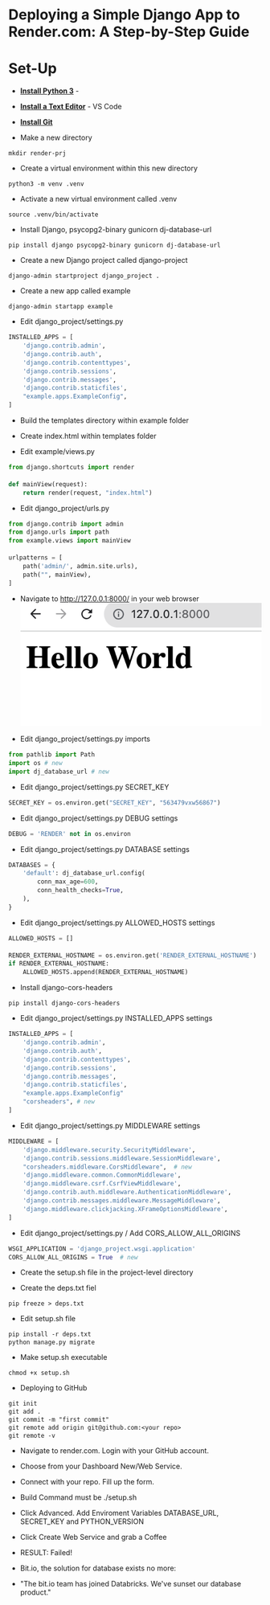 # Deploying a Simple Django App to Render.com: A Step-by-Step Guide

# Set-Up

* **[Install Python 3](https://realpython.com/installing-python/)** - 

* **[Install a Text Editor](https://realpython.com/courses/python-development-visual-studio-code-setup-guide/)** - VS Code

* **[Install Git](https://git-scm.com/book/en/v2/Getting-Started-Installing-Git)** 


* Make a new directory

```shell
mkdir render-prj
```

* Create a virtual environment within this new directory 

```shell
python3 -m venv .venv
```

* Activate a new virtual environment called .venv
```shell
source .venv/bin/activate
```

* Install Django, psycopg2-binary gunicorn dj-database-url
```shell
pip install django psycopg2-binary gunicorn dj-database-url 
```

* Create a new Django project called django-project
```shell
django-admin startproject django_project .
```

* Create a new app called example
```shell
django-admin startapp example
```

* Edit django_project/settings.py
```python
INSTALLED_APPS = [
    'django.contrib.admin',
    'django.contrib.auth',
    'django.contrib.contenttypes',
    'django.contrib.sessions',
    'django.contrib.messages',
    'django.contrib.staticfiles',
    "example.apps.ExampleConfig",
]
```
* Build the templates directory within example folder

* Create index.html within templates folder

* Edit example/views.py

```python
from django.shortcuts import render

def mainView(request):
    return render(request, "index.html")
```

* Edit django_project/urls.py
```python
from django.contrib import admin
from django.urls import path
from example.views import mainView

urlpatterns = [
    path('admin/', admin.site.urls),
    path("", mainView),
]
```

* Navigate to http://127.0.0.1:8000/ in your web browser
![Sample output-1](https://github.com/nihathalici/Deploying-a-Simple-Django-App-to-Render-A-Step-by-Step-Guide/blob/main/screenshots/sample-screenshot-django-locally-running.png)


* Edit django_project/settings.py imports
```python
from pathlib import Path
import os # new
import dj_database_url # new 
```

* Edit django_project/settings.py SECRET_KEY
```python
SECRET_KEY = os.environ.get("SECRET_KEY", "563479vxw56867")
```

* Edit django_project/settings.py DEBUG settings
```python
DEBUG = 'RENDER' not in os.environ
```

* Edit django_project/settings.py DATABASE settings
```python
DATABASES = {
    'default': dj_database_url.config(
        conn_max_age=600,
        conn_health_checks=True,
    ),
}
```

* Edit django_project/settings.py ALLOWED_HOSTS settings
```python
ALLOWED_HOSTS = []

RENDER_EXTERNAL_HOSTNAME = os.environ.get('RENDER_EXTERNAL_HOSTNAME')
if RENDER_EXTERNAL_HOSTNAME:
    ALLOWED_HOSTS.append(RENDER_EXTERNAL_HOSTNAME)
```

* Install django-cors-headers
```shell
pip install django-cors-headers
```

* Edit django_project/settings.py INSTALLED_APPS settings
```python
INSTALLED_APPS = [
    'django.contrib.admin',
    'django.contrib.auth',
    'django.contrib.contenttypes',
    'django.contrib.sessions',
    'django.contrib.messages',
    'django.contrib.staticfiles',
    "example.apps.ExampleConfig"
    "corsheaders", # new
]
```

* Edit django_project/settings.py MIDDLEWARE settings
```python
MIDDLEWARE = [
    'django.middleware.security.SecurityMiddleware',
    'django.contrib.sessions.middleware.SessionMiddleware',
    "corsheaders.middleware.CorsMiddleware",  # new
    'django.middleware.common.CommonMiddleware',
    'django.middleware.csrf.CsrfViewMiddleware',
    'django.contrib.auth.middleware.AuthenticationMiddleware',
    'django.contrib.messages.middleware.MessageMiddleware',
    'django.middleware.clickjacking.XFrameOptionsMiddleware',
]
```

* Edit django_project/settings.py / Add CORS_ALLOW_ALL_ORIGINS
```python
WSGI_APPLICATION = 'django_project.wsgi.application'
CORS_ALLOW_ALL_ORIGINS = True  # new
```

* Create the setup.sh file in the project-level directory

* Create the deps.txt fiel
```shell
pip freeze > deps.txt
```

* Edit setup.sh file
```shell
pip install -r deps.txt
python manage.py migrate
```

* Make setup.sh executable
```shell
chmod +x setup.sh
```

* Deploying to GitHub
```shell
git init
git add .
git commit -m "first commit"
git remote add origin git@github.com:<your repo>
git remote -v
```

* Navigate to render.com. Login with your GitHub account.

* Choose from your Dashboard New/Web Service.

* Connect with your repo. Fill up the form.

* Build Command must be ./setup.sh

* Click Advanced. Add Enviroment Variables DATABASE_URL, SECRET_KEY and PYTHON_VERSION

* Click Create Web Service and grab a Coffee

* RESULT: Failed!
* Bit.io, the solution for database exists no more:
* "The bit.io team has joined Databricks. We've sunset our database product."

